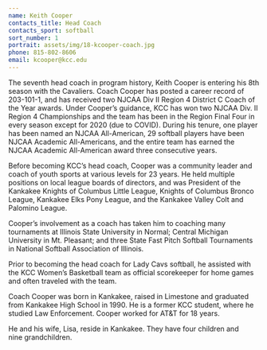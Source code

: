 ```yaml
---
name: Keith Cooper
contacts_title: Head Coach
contacts_sport: softball
sort_number: 1
portrait: assets/img/18-kcooper-coach.jpg
phone: 815-802-8606
email: kcooper@kcc.edu
---
```

The seventh head coach in program history, Keith Cooper is entering his 8th season with the Cavaliers. Coach Cooper has posted a career record of 203-101-1, and has received two NJCAA Div II Region 4 District C Coach of the Year awards. Under Cooper’s guidance, KCC has won two NJCAA Div. II Region 4 Championships and the team has been in the Region Final Four in every season except for 2020 (due to COVID). During his tenure, one player has been named an NJCAA All-American, 29 softball players have been NJCAA Academic All-Americans, and the entire team has earned the NJCAA Academic All-American award three consecutive&nbsp;years.

Before becoming KCC’s head coach, Cooper was a community leader and coach of youth sports at various levels for 23 years. He held multiple positions on local league boards of directors, and was President of the Kankakee Knights of Columbus Little League, Knights of Columbus Bronco League, Kankakee Elks Pony League, and the Kankakee Valley Colt and Palomino&nbsp;League.

Cooper’s involvement as a coach has taken him to coaching many tournaments at Illinois State University in Normal; Central Michigan University in Mt. Pleasant; and three State Fast Pitch Softball Tournaments in National Softball Association of&nbsp;Illinois.

Prior to becoming the head coach for Lady Cavs softball, he assisted with the KCC Women’s Basketball team as official scorekeeper for home games and often traveled with the&nbsp;team.

Coach Cooper was born in Kankakee, raised in Limestone and graduated from Kankakee High School in 1990. He is a former KCC student, where he studied Law Enforcement. Cooper worked for AT&T for 18&nbsp;years.

He and his wife, Lisa, reside in Kankakee. They have four children and nine&nbsp;grandchildren.
